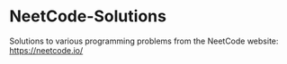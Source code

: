 # NeetCode-Solutions
Solutions to various programming problems from the NeetCode website: https://neetcode.io/
